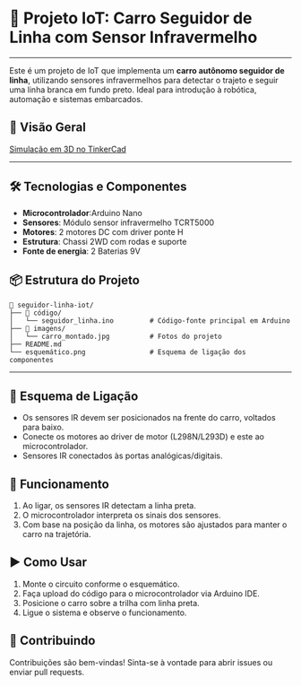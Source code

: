 # 🚗 Projeto IoT: Carro Seguidor de Linha com Sensor Infravermelho
---

Este é um projeto de IoT que implementa um **carro autônomo seguidor de linha**, utilizando sensores infravermelhos para detectar o trajeto e seguir uma linha branca em fundo preto. Ideal para introdução à robótica, automação e sistemas embarcados.

## 📸 Visão Geral

[Simulação em 3D no TinkerCad](https://www.tinkercad.com/things/fIo4fI4Vcfz-copy-of-speed-line-follower-robot-v4?sharecode=nArqtL2eGQSuooyKRuTVUidTz7WWIeUg9Up54wJF2s8)

---

## 🛠️ Tecnologias e Componentes

* **Microcontrolador**:Arduino Nano 
* **Sensores**: Módulo sensor infravermelho TCRT5000 
* **Motores**: 2 motores DC com driver ponte H 
* **Estrutura**: Chassi 2WD com rodas e suporte
* **Fonte de energia**: 2 Baterias 9V 


## 📦 Estrutura do Projeto

```
📁 seguidor-linha-iot/
├── 📂 código/
│   └── seguidor_linha.ino         # Código-fonte principal em Arduino
├── 📂 imagens/
│   └── carro_montado.jpg          # Fotos do projeto
├── README.md
└── esquemático.png                # Esquema de ligação dos componentes
```

---

## 🔌 Esquema de Ligação

* Os sensores IR devem ser posicionados na frente do carro, voltados para baixo.
* Conecte os motores ao driver de motor (L298N/L293D) e este ao microcontrolador.
* Sensores IR conectados às portas analógicas/digitais.


## 🚦 Funcionamento

1. Ao ligar, os sensores IR detectam a linha preta.
2. O microcontrolador interpreta os sinais dos sensores.
3. Com base na posição da linha, os motores são ajustados para manter o carro na trajetória.


## ▶️ Como Usar

1. Monte o circuito conforme o esquemático.
2. Faça upload do código para o microcontrolador via Arduino IDE.
3. Posicione o carro sobre a trilha com linha preta.
4. Ligue o sistema e observe o funcionamento.


## 🤝 Contribuindo

Contribuições são bem-vindas! Sinta-se à vontade para abrir issues ou enviar pull requests.


